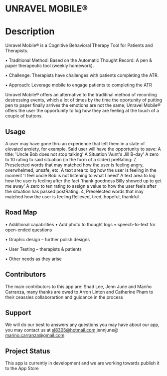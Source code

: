 # **UNRAVEL MOBILE®**

# **Description**

Unravel Mobile® is a Cognitive Behavioral Therapy Tool for Patients and Therapists.

•  Traditional Method: Based on the Automatic Thought Record: A pen & paper therapeutic tool (weekly    homework).

•  Challenge: Therapists have challenges with patients completing the ATR. 

•  Approach: Leverage mobile to engage patients to completing the ATR

Unravel Mobile® offers an alternative to the traditinal method of recording destressing events, which a lot of times by the time the oportunity of putting pen to paper finally arrives the emotions are not the same; Unravel Mobile® offers the user the opportunity to log how they are feeling at the touch of a couple of buttons.

## **Usage**
A user may have gone thru an experience that left them in a state of elevated anxiety, for example.
Said user will have the opportunity to save:
A title: 
    'Uncle Bob does not stop talking'
A Situation
    'Aunt's Jill B-day'
A zero to 10 rating to said situation (in the form of a slider)
    preRating: 7,
Preselected words that may matched how the user is feeling
    angry, overwhelmed, unsafe, etc.
A text area to log how the user is feeling in the moment 
    'I feel uncle Bob is not listening to what I need'
A text area to log how the user is feeling after the fact
    'thank goodness Billy showed up to get me away'
A zero to ten rating to assign a value to how the user feels after the situation has passed
    postRating: 4,
Preselected words that may matched how the user is feeling
    Relieved, tired, hopeful, thankful

## **Road Map**

•  Additional capabilities 
    •  Add photo to thought logs 
    •  speech-to-text for open-ended questions

•  Graphic design – further polish designs

•  User Testing – therapists & patients

•  Other needs as they arise

## **Contributors**
The main contributors to this app are:
Shad Lee, Jenn June and Mariño Carranza, many thanks are owed to Arron Linton and Catherine Pham to their ceassles collaborartion and guidance in the process

## **Support**
We will do our best to answers any questions you may have about our app, you may contact us at
sl8305@hotmail.com
jennjune@
marino.carranza@gmail.com

## **Project Status**
This app is currently in development and we are working towards publish it to the App Store

